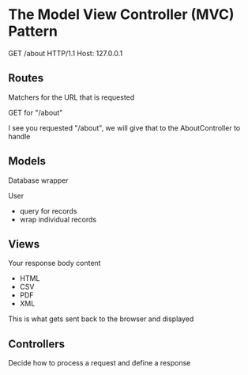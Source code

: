 # The Model View Controller (MVC) Pattern

GET /about  HTTP/1.1
Host: 127.0.0.1


## Routes
Matchers for the URL that is requested

GET for "/about"

I see you requested "/about", we will give that to the AboutController to handle

## Models
Database wrapper 

User
* query for records
* wrap individual records


## Views
Your response body content
* HTML
* CSV
* PDF
* XML

This is what gets sent back to the browser and displayed

## Controllers
Decide how to process a request and define a response